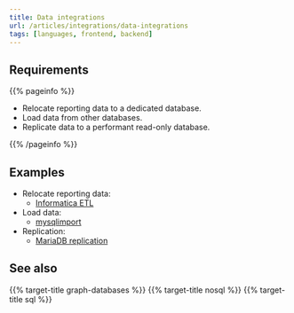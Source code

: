 ```yaml
---
title: Data integrations
url: /articles/integrations/data-integrations
tags: [languages, frontend, backend]
---
```


## Requirements

{{% pageinfo %}}

* Relocate reporting data to a dedicated database.
* Load data from other databases.
* Replicate data to a performant read-only database.

{{% /pageinfo %}}

## Examples

* Relocate reporting data:
  * [Informatica ETL](https://www.informatica.com/gb/resources/articles/what-is-etl.html)
* Load data:
  * [mysqlimport](https://dev.mysql.com/doc/refman/8.0/en/mysqlimport.html)
* Replication:
  * [MariaDB replication](https://mariadb.com/kb/en/standard-replication/)

## See also

{{% target-title graph-databases %}}
{{% target-title nosql %}}
{{% target-title sql %}}
